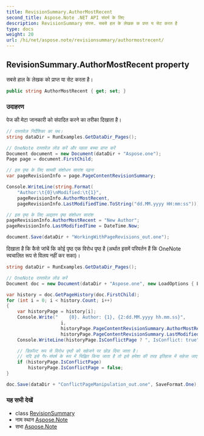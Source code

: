 ```yaml
---
title: RevisionSummary.AuthorMostRecent
second_title: Aspose.Note .NET API संदर्भ के लिए
description: RevisionSummary संपत्त. सबसे हल के लेखक क प्रप्त य सेट करत है
type: docs
weight: 20
url: /hi/net/aspose.note/revisionsummary/authormostrecent/
---
```

## RevisionSummary.AuthorMostRecent property

सबसे हाल के लेखक को प्राप्त या सेट करता है।

```csharp
public string AuthorMostRecent { get; set; }
```

### उदाहरण

पेज की मेटा जानकारी को संपादित करने का तरीका दिखाता है।

```csharp
// दस्तावेज़ निर्देशिका का पथ।
string dataDir = RunExamples.GetDataDir_Pages();

// OneNote दस्तावेज़ लोड करें और पहला बच्चा प्राप्त करें           
Document document = new Document(dataDir + "Aspose.one");
Page page = document.FirstChild;

// इस पृष्ठ के लिए सामग्री संशोधन सारांश पढ़ना
var pageRevisionInfo = page.PageContentRevisionSummary;

Console.WriteLine(string.Format(
    "Author:\t{0}\nModified:\t{1}",
    pageRevisionInfo.AuthorMostRecent,
    pageRevisionInfo.LastModifiedTime.ToString("dd.MM.yyyy HH:mm:ss")));

// इस पृष्ठ के लिए अद्यतन पृष्ठ संशोधन सारांश
pageRevisionInfo.AuthorMostRecent = "New Author";
pageRevisionInfo.LastModifiedTime = DateTime.Now;

document.Save(dataDir + "WorkingWithPageRevisions_out.one");
```

दिखाता है कि कैसे जांचें कि कोई पृष्ठ एक विरोध पृष्ठ है (अर्थात इसमें परिवर्तन हैं कि OneNote स्वचालित रूप से विलय नहीं कर सका)।

```csharp
string dataDir = RunExamples.GetDataDir_Pages();

// OneNote दस्तावेज़ लोड करें
Document doc = new Document(dataDir + "Aspose.one", new LoadOptions { LoadHistory = true });

var history = doc.GetPageHistory(doc.FirstChild);
for (int i = 0; i < history.Count; i++)
{
    var historyPage = history[i];
    Console.Write("    {0}. Author: {1}, {2:dd.MM.yyyy hh.mm.ss}",
                    i,
                    historyPage.PageContentRevisionSummary.AuthorMostRecent,
                    historyPage.PageContentRevisionSummary.LastModifiedTime);
    Console.WriteLine(historyPage.IsConflictPage ? ", IsConflict: true" : string.Empty);

    // डिफ़ॉल्ट रूप से विरोध पृष्ठों को सहेजने पर छोड़ दिया जाता है।
    // यदि इसे गैर-संघर्ष के रूप में चिह्नित किया जाता है तो इसे हमेशा की तरह इतिहास में सहेजा जाएगा।
    if (historyPage.IsConflictPage)
        historyPage.IsConflictPage = false;
}

doc.Save(dataDir + "ConflictPageManipulation_out.one", SaveFormat.One);
```

### यह सभी देखें

* class [RevisionSummary](../)
* नाम स्थान [Aspose.Note](../../revisionsummary/)
* सभा [Aspose.Note](../../../)


